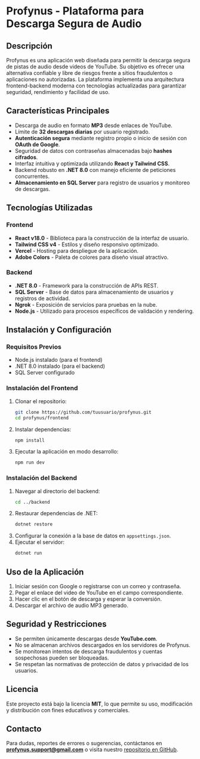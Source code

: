 # Profynus - Plataforma para Descarga Segura de Audio

## Descripción
Profynus es una aplicación web diseñada para permitir la descarga segura de pistas de audio desde videos de YouTube. Su objetivo es ofrecer una alternativa confiable y libre de riesgos frente a sitios fraudulentos o aplicaciones no autorizadas. La plataforma implementa una arquitectura frontend-backend moderna con tecnologías actualizadas para garantizar seguridad, rendimiento y facilidad de uso.

## Características Principales
- Descarga de audio en formato **MP3** desde enlaces de YouTube.
- Límite de **32 descargas diarias** por usuario registrado.
- **Autenticación segura** mediante registro propio o inicio de sesión con **OAuth de Google**.
- Seguridad de datos con contraseñas almacenadas bajo **hashes cifrados**.
- Interfaz intuitiva y optimizada utilizando **React y Tailwind CSS**.
- Backend robusto en **.NET 8.0** con manejo eficiente de peticiones concurrentes.
- **Almacenamiento en SQL Server** para registro de usuarios y monitoreo de descargas.

## Tecnologías Utilizadas
### Frontend
- **React v18.0** - Biblioteca para la construcción de la interfaz de usuario.
- **Tailwind CSS v4** - Estilos y diseño responsivo optimizado.
- **Vercel** - Hosting para despliegue de la aplicación.
- **Adobe Colors** - Paleta de colores para diseño visual atractivo.

### Backend
- **.NET 8.0** - Framework para la construcción de APIs REST.
- **SQL Server** - Base de datos para almacenamiento de usuarios y registros de actividad.
- **Ngrok** - Exposición de servicios para pruebas en la nube.
- **Node.js** - Utilizado para procesos específicos de validación y rendering.

## Instalación y Configuración
### Requisitos Previos
- Node.js instalado (para el frontend)
- .NET 8.0 instalado (para el backend)
- SQL Server configurado

### Instalación del Frontend
1. Clonar el repositorio:
   ```sh
   git clone https://github.com/tuusuario/profynus.git
   cd profynus/frontend
   ```
2. Instalar dependencias:
   ```sh
   npm install
   ```
3. Ejecutar la aplicación en modo desarrollo:
   ```sh
   npm run dev
   ```

### Instalación del Backend
1. Navegar al directorio del backend:
   ```sh
   cd ../backend
   ```
2. Restaurar dependencias de .NET:
   ```sh
   dotnet restore
   ```
3. Configurar la conexión a la base de datos en `appsettings.json`.
4. Ejecutar el servidor:
   ```sh
   dotnet run
   ```

## Uso de la Aplicación
1. Iniciar sesión con Google o registrarse con un correo y contraseña.
2. Pegar el enlace del video de YouTube en el campo correspondiente.
3. Hacer clic en el botón de descarga y esperar la conversión.
4. Descargar el archivo de audio MP3 generado.

## Seguridad y Restricciones
- Se permiten únicamente descargas desde **YouTube.com**.
- No se almacenan archivos descargados en los servidores de Profynus.
- Se monitorean intentos de descarga fraudulentos y cuentas sospechosas pueden ser bloqueadas.
- Se respetan las normativas de protección de datos y privacidad de los usuarios.

## Licencia
Este proyecto está bajo la licencia **MIT**, lo que permite su uso, modificación y distribución con fines educativos y comerciales.

## Contacto
Para dudas, reportes de errores o sugerencias, contáctanos en **profynus.support@gmail.com** o visita nuestro [repositorio en GitHub](https://github.com/tuusuario/profynus).

